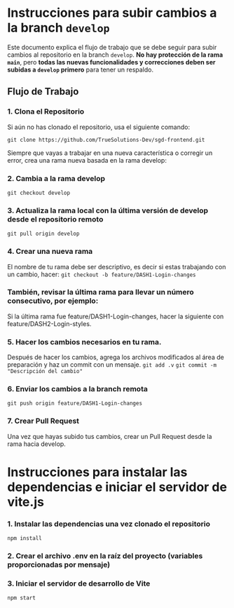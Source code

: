 # Instrucciones para subir cambios a la branch `develop`

Este documento explica el flujo de trabajo que se debe seguir para subir cambios al repositorio en la branch `develop`. 
**No hay protección de la rama `main`**, pero **todas las nuevas funcionalidades y correcciones deben ser subidas a `develop` primero** para tener un respaldo.

## Flujo de Trabajo

### 1. Clona el Repositorio
Si aún no has clonado el repositorio, usa el siguiente comando:

```git clone https://github.com/TrueSolutions-Dev/sgd-frontend.git ```

Siempre que vayas a trabajar en una nueva característica o corregir un error, crea una rama nueva basada en la rama develop:

### 2. Cambia a la rama develop
```git checkout develop ```

### 3. Actualiza la rama local con la última versión de develop desde el repositorio remoto
``` git pull origin develop ```

### 4. Crear una nueva rama 
El nombre de tu rama debe ser descriptivo, es decir si estas trabajando con un cambio, hacer:
```git checkout -b feature/DASH1-Login-changes ```

### También, revisar la última rama para llevar un número consecutivo, por ejemplo:
Si la última rama fue feature/DASH1-Login-changes,
hacer la siguiente con feature/DASH2-Login-styles.

### 5. Hacer los cambios necesarios en tu rama. 
Después de hacer los cambios, agrega los archivos modificados al área de preparación y haz un commit con un mensaje.
```git add .v```
```git commit -m "Descripción del cambio"```

### 6. Enviar los cambios a la branch remota 
```git push origin feature/DASH1-Login-changes```

### 7. Crear Pull Request
Una vez que hayas subido tus cambios, crear un Pull Request desde la rama hacia develop.

# Instrucciones para instalar las dependencias e iniciar el servidor de vite.js
### 1. Instalar las dependencias una vez clonado el repositorio
```npm install```

### 2. Crear el archivo .env en la raíz del proyecto (variables proporcionadas por mensaje)

### 3. Iniciar el servidor de desarrollo de Vite
```npm start ```


 
